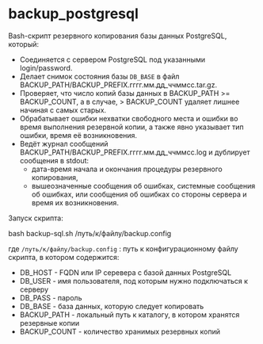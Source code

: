 # backup_postgresql
Bash-скрипт резервного копирования базы данных PostgreSQL, который:
- Соединяется с сервером PostgreSQL под указанными login/password.
- Делает снимок состояния базы `DB_BASE` в файл BACKUP_PATH/BACKUP_PREFIX.гггг.мм.дд_ччммсс.tar.gz.
- Проверяет, что число копий базы данных в BACKUP_PATH >= BACKUP_COUNT, а в случае, > BACKUP_COUNT удаляет лишнее начиная с самых старых.
- Обрабатывает ошибки нехватки свободного места и ошибки во время выполнения резервной копии, а также явно указывает тип ошибки, время её возникновения.
- Ведёт журнал сообщений BACKUP_PATH/BACKUP_PREFIX.гггг.мм.дд_ччммсс.log и дублирует сообщения в stdout:
  - дата-время начала и окончания процедуры резервного копирования,
  - вышеозначенные сообщения об ошибках, системные сообщения об ошибках, или сообщения об ошибках со стороны сервера и время их возникновения.

Запуск скрипта:

bash backup-sql.sh /путь/к/файлу/backup.config

где `/путь/к/файлу/backup.config` : путь к конфигурационному файлу скрипта, в котором содержится:
- DB_HOST - FQDN или IP серевера с базой данных PostgreSQL
- DB_USER - имя пользователя, под которым нужно подключаться к серверу
- DB_PASS - пароль
- DB_BASE - база данных, которую следует копировать
- BACKUP_PATH - локальный путь к каталогу, в котором хранятся резервные копии
- BACKUP_COUNT - количество хранимых резервных копий
